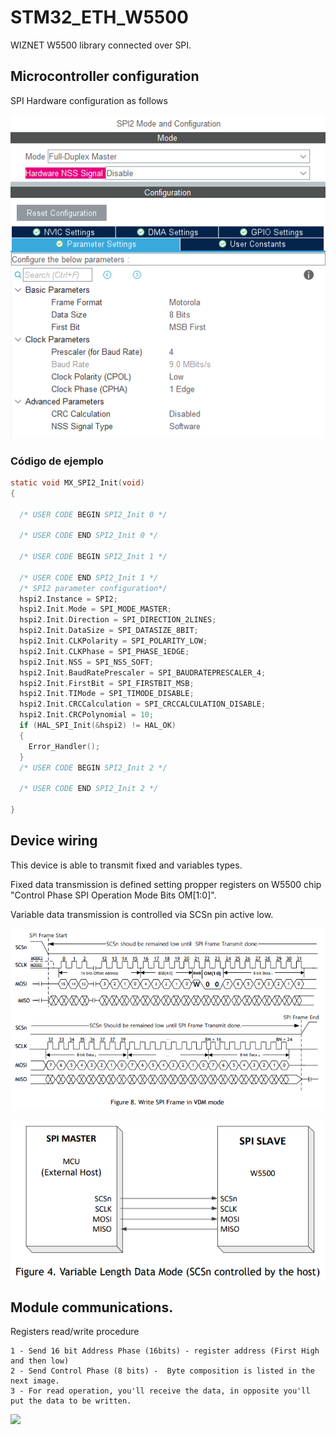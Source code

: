 # STM32_ETH_W5500
WIZNET W5500 library connected over SPI.
## Microcontroller configuration
SPI Hardware configuration as follows


![](doc/stm32_conf.PNG)
### Código de ejemplo
```c
static void MX_SPI2_Init(void)
{

  /* USER CODE BEGIN SPI2_Init 0 */

  /* USER CODE END SPI2_Init 0 */

  /* USER CODE BEGIN SPI2_Init 1 */

  /* USER CODE END SPI2_Init 1 */
  /* SPI2 parameter configuration*/
  hspi2.Instance = SPI2;
  hspi2.Init.Mode = SPI_MODE_MASTER;
  hspi2.Init.Direction = SPI_DIRECTION_2LINES;
  hspi2.Init.DataSize = SPI_DATASIZE_8BIT;
  hspi2.Init.CLKPolarity = SPI_POLARITY_LOW;
  hspi2.Init.CLKPhase = SPI_PHASE_1EDGE;
  hspi2.Init.NSS = SPI_NSS_SOFT;
  hspi2.Init.BaudRatePrescaler = SPI_BAUDRATEPRESCALER_4;
  hspi2.Init.FirstBit = SPI_FIRSTBIT_MSB;
  hspi2.Init.TIMode = SPI_TIMODE_DISABLE;
  hspi2.Init.CRCCalculation = SPI_CRCCALCULATION_DISABLE;
  hspi2.Init.CRCPolynomial = 10;
  if (HAL_SPI_Init(&hspi2) != HAL_OK)
  {
    Error_Handler();
  }
  /* USER CODE BEGIN SPI2_Init 2 */

  /* USER CODE END SPI2_Init 2 */

}
```
## Device wiring

This device is able to transmit fixed and variables types.

Fixed data transmission is defined setting propper registers on W5500 chip "Control Phase SPI Operation Mode Bits OM[1:0]".

Variable data transmission is controlled via SCSn pin active low.


![](doc/VDM.png)


![](doc/conexiones.png)

## Module communications.

Registers read/write procedure

	1 - Send 16 bit Address Phase (16bits) - register address (First High and then low)
	2 - Send Control Phase (8 bits) -  Byte composition is listed in the next image.
	3 - For read operation, you'll receive the data, in opposite you'll put the data to be written.

![](doc/SPI_FRAME.png)
